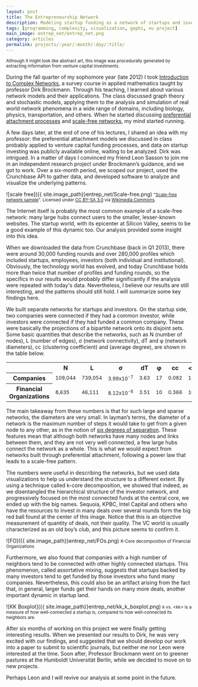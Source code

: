 ```yaml
---
layout: post
title: The Entrepreneurship Network
description: Modeling startup funding as a network of startups and investors as nodes. What is hiding in the network's topology?
tags: [programming, complexity, visualization, gephi, nu project]
main_image: entrep_net/entrep_net.png
category: articles
permalink: projects/:year/:month/:day/:title/
---
```

<small>Although it might look like abstract art, this image was procedurally generated by extracting information from venture capital investments.</small>

During the fall quarter of my sophomore year (late 2012) I took [Introduction to Complex Networks](http://rocs.northwestern.edu/Courses/F12-395/Home.html), a survey course in applied mathematics taught by professor Dirk Brockmann. Through his teaching, I learned about various network models and their applications. The class discussed graph theory and stochastic models, applying them to the analysis and simulation of real world network phenomena in a wide range of domains, including biology, physics, transportation, and others. When he started discussing [preferential attachment processes](http://en.wikipedia.org/wiki/Preferential_attachment) and [scale-free networks](http://en.wikipedia.org/wiki/Scale-free_network), my mind started running.

A few days later, at the end of one of his lectures, I shared an idea with my professor: the preferential attachment models we discussed in class probably applied to venture capital funding processes, and data on startup investing was publicly available online, waiting to be analyzed. Dirk was intrigued. In a matter of days I convinced my friend Leon Sasson to join me in an independent research project under Brockmann’s guidance, and we got to work. Over a six-month period, we scoped our project, used the Crunchbase API to gather data, and developed software to analyze and visualize the underlying patterns.

![scale free]({{ site.image_path}}entrep_net/Scale-free.png)
<small>"[Scale-free network sample](http://commons.wikimedia.org/wiki/File:Scale-free_network_sample.png#mediaviewer/File:Scale-free_network_sample.png)". Licensed under [CC BY-SA 3.0](http://creativecommons.org/licenses/by-sa/3.0/) via [Wikimedia Commons](//commons.wikimedia.org/wiki/).</small>

The Internet itself is probably the most common example of a scale-free network: many large hubs connect users to the smaller, lesser-known websites. The startup world, with its epicenter at Silicon Valley, seems to be a good example of this dynamic too. Our analysis provided some insight into this idea.

When we downloaded the data from Crunchbase (back in Q1 2013), there were around 30,000 funding rounds and over 280,000 profiles which included startups, employees, investors (both individual and institutional). Obviously, the technology world has evolved, and today Crunchbase holds more than twice that number of profiles and funding rounds, so the specifics in our results would probably differ significantly if the analysis were repeated with today's data. Nevertheless, I believe our results are still interesting, and the patterns should still hold. I will summarize some key findings here.

We built separate networks for startups and investors. On the startup side, two companies were connected if they had a common investor, while investors were connected if they had funded a common company. These were basically the projections of a bipartite network onto its disjoint sets. Some basic quantities that describe the networks, such as N (number of nodes), L (number of edges), σ (network connectivity), dT and φ (network diameters), cc (clustering coefficient) and <k> (average degree), are shown in the table below.

<table class="table centered">
  <tr>
    <th class= "centered"></th>
    <th class= "centered">N</th>
    <th class= "centered">L</th>
    <th class= "centered">σ</th>
    <th class= "centered">dT</th>
    <th class= "centered">φ</th>
    <th class= "centered">cc</th>
    <th class= "centered">&lt;k&gt;</th>
  </tr>
  <tr>
    <th class= "centered">Companies</th>
    <td><small>109,044</small></td>
    <td><small>739,054</small></td>
    <td><small>3.99x10<sup>-7</sup></small></td>
    <td><small>3.63</small></td>
    <td><small>17</small></td>
    <td><small>0.082</small></td>
    <td><small>13</small></td>
  </tr>
  <tr>
    <th class= "centered">Financial Organizations</th>
    <td><small>8,635</small></td>
    <td><small>46,111</small></td>
    <td><small>8.12x10<sup>-6</sup></small></td>
    <td><small>3.51</small></td>
    <td><small>10</small></td>
    <td><small>0.366</small></td>
    <td><small>10</small></td>
  </tr>
</table>

The main takeaway from these numbers is that for such large and sparse networks, the diameters are very small. In layman’s terms, the diameter of a network is the maximum number of steps it would take to get from a given node to any other, as in the notion of [six degrees of separation](http://en.wikipedia.org/wiki/Six_degrees_of_separation). These features mean that although both networks have many nodes and links between them, and they are not very well connected, a few large hubs connect the network as a whole. This is what we would expect from networks built through preferential attachment, following a power law that leads to a scale-free pattern.

The numbers were useful in describing the networks, but we used data visualizations to help us understand the structure to a different extent. By using a technique called k-core decomposition, we showed that indeed, as we disentangled the hierarchical structure of the investor network, and progressively focused on the most connected funds at the central core, we ended up with the big names. Sequoia, KPBC, Intel Capital and others who have the resources to invest in many deals over several rounds form the big red ball found at the center of this image. Notice that this is an objective measurement of quantity of deals, not their quality. The VC world is usually characterized as an old boy’s club, and this picture seems to confirm it.

![FO]({{ site.image_path}}entrep_net/FOs.png)
<small>K-Core decomposition of Financial Organizations</small>

Furthermore, we also found that companies with a high number of neighbors tend to be connected with other highly connected startups. This phenomenon, called assortative mixing, suggests that startups backed by many investors tend to get funded by those investors who fund many companies.  Nevertheless, this could also be an artifact arising from the fact that, in general, larger funds get their hands on many more deals, another important dynamic in startup land.

![KK Boxplot]({{ site.image_path}}entrep_net/kk_k_boxplot.png)
<small>k vs. &lt;kk&gt; is a measure of how well-connected a startup is, compared to how well-connected its neighbors are.</small>

After six months of working on this project we were finally getting interesting results. When we presented our results to Dirk, he was very excited with our findings, and suggested that we should develop our work into a paper to submit to scientific journals, but neither me nor Leon were interested at the time. Soon after, Professor Brockmann went on to greener pastures at the Humboldt Universität Berlin, while we decided to move on to new projects.

Perhaps Leon and I will revive our analysis at some point in the future.
